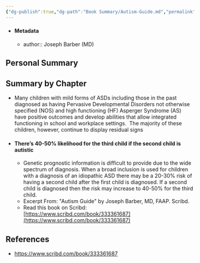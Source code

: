 ```yaml
---
{"dg-publish":true,"dg-path":"Book Summary/Autism-Guide.md","permalink":"/book-summary/autism-guide/","tags":["BookSummary"],"updated":"2022-02-07"}
---
```



- #### Metadata
	- author:: Joseph Barber (MD)

## Personal Summary

## Summary by Chapter
- Many children with mild forms of ASDs including those in the past diagnosed as having Pervasive Developmental Disorders not otherwise specified (NOS) and high functioning (HF) Asperger Syndrome (AS) have positive outcomes and develop abilities that allow integrated functioning in school and workplace settings.  The majority of these children, however, continue to display residual signs
- #### There’s 40-50% likelihood for the third child if the second child is autistic  
	- Genetic prognostic information is difficult to provide due to the wide spectrum of diagnosis. When a broad inclusion is used for children with a diagnosis of an idiopathic ASD there may be a 20-30% risk of having a second child after the first child is diagnosed. If a second child is diagnosed then the risk may increase to 40-50% for the third child.  
	- Excerpt From: "Autism Guide" by Joseph Barber, MD, FAAP. Scribd.  
	- Read this book on Scribd: [https://www.scribd.com/book/333361687](https://www.scribd.com/book/333361687)

## References
- https://www.scribd.com/book/333361687